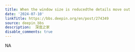 ```yaml
---
title: When the window size is reducedthe details move out
date: '2024-07-10'
linkTitle: https://bbs.deepin.org/en/post/274349
source: deepin_bbs
description:  深度之家 
disable_comments: true
---
```

NA
